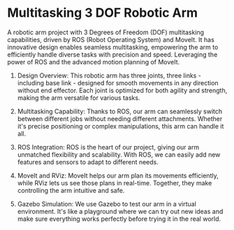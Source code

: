 # Multitasking 3 DOF Robotic Arm
 A robotic arm project with 3 Degrees of Freedom (DOF) multitasking capabilities, driven by ROS (Robot Operating System) and MoveIt. It has innovative design enables seamless multitasking, empowering the arm to efficiently handle diverse tasks with precision and speed. Leveraging the power of ROS and the advanced motion planning of MoveIt.
 
 1) Design Overview: This robotic arm has three joints, three links - including base link - designed for smooth movements in any direction without end effector. Each joint is optimized for both agility and strength, making the arm versatile for various tasks.
 
 2) Multitasking Capability: Thanks to ROS, our arm can seamlessly switch between different jobs without needing different attachments. Whether it's precise positioning or complex manipulations, this arm can handle it all.  
 
 3) ROS Integration: ROS is the heart of our project, giving our arm unmatched flexibility and scalability. With ROS, we can easily add new features and sensors to adapt to different needs.
 
 4) MoveIt and RViz: MoveIt helps our arm plan its movements efficiently, while RViz lets us see those plans in real-time. Together, they make controlling the arm intuitive and safe.  
 
 5) Gazebo Simulation: We use Gazebo to test our arm in a virtual environment. It's like a playground where we can try out new ideas and make sure everything works perfectly before trying it in the real world.
